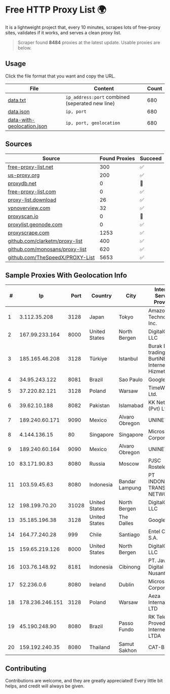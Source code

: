
# Free HTTP Proxy List 🌍

It is a lightweight project that, every 10 minutes, scrapes lots of free-proxy sites, validates if it works, and serves a clean proxy list.


> Scraper found **8484** proxies at the latest update. Usable proxies are below.

## Usage

Click the file format that you want and copy the URL.


|File|Content|Count|
|----|-------|-----|
|[data.txt](https://raw.githubusercontent.com/themiralay/Proxy-List-World/master/data.txt)|`ip_address:port` combined (seperated new line)|680|
|[data.json](https://raw.githubusercontent.com/themiralay/Proxy-List-World/master/data.json)|`ip, port`|680|
|[data-with-geolocation.json](https://raw.githubusercontent.com/themiralay/Proxy-List-World/master/data-with-geolocation.json)|`ip, port, geolocation`|680|

## Sources

|Source|Found Proxies|Succeed|
|------|-------------|-------|
|[free-proxy-list.net](https://free-proxy-list.net)|300|✅|
|[us-proxy.org](https://www.us-proxy.org)|200|✅|
|[proxydb.net](http://proxydb.net)|0|🚫|
|[free-proxy-list.com](https://free-proxy-list.com/?page=&port=&type%5B%5D=http&type%5B%5D=https&up_time=0&search=Search)|0|✅|
|[proxy-list.download](https://www.proxy-list.download/HTTP)|26|✅|
|[vpnoverview.com](https://vpnoverview.com/privacy/anonymous-browsing/free-proxy-servers)|32|✅|
|[proxyscan.io](https://www.proxyscan.io)|0|🚫|
|[proxylist.geonode.com](https://proxylist.geonode.com/api/proxy-list?limit=300&page=1&sort_by=lastChecked&sort_type=desc&protocols=http,https)|0|✅|
|[proxyscrape.com](https://api.proxyscrape.com/v2/?request=displayproxies&protocol=http&timeout=10000&country=all&ssl=all&anonymity=all)|1253|✅|
|[github.com/clarketm/proxy-list](https://raw.githubusercontent.com/clarketm/proxy-list/master/proxy-list-raw.txt)|400|✅|
|[github.com/monosans/proxy-list](https://raw.githubusercontent.com/monosans/proxy-list/main/proxies/http.txt)|620|✅|
|[github.com/TheSpeedX/PROXY-List](https://raw.githubusercontent.com/TheSpeedX/PROXY-List/master/http.txt)|5653|✅|


## Sample Proxies With Geolocation Info

|#|Ip|Port|Country|City|Internet Service Provider|
|-|--|----|-------|----|-------------------------|
|1|3.112.35.208|3128|Japan|Tokyo|Amazon Technologies Inc.|
|2|167.99.233.164|8000|United States|North Bergen|DigitalOcean, LLC|
|3|185.165.46.208|3128|Türkiye|Istanbul|Burak Buylu trading as BurtiNET Internet Hizmetleri|
|4|34.95.243.122|8081|Brazil|Sao Paulo|Google LLC|
|5|37.220.82.121|3128|Poland|Warsaw|TimeWeb Ltd.|
|6|39.62.10.188|8082|Pakistan|Islamabad|KK Networks (Pvt) Ltd.|
|7|189.240.60.171|9090|Mexico|Alvaro Obregon|UNINET|
|8|4.144.136.15|80|Singapore|Singapore|Microsoft Corporation|
|9|189.240.60.164|9090|Mexico|Alvaro Obregon|UNINET|
|10|83.171.90.83|8080|Russia|Moscow|PJSC Rostelecom|
|11|103.59.45.63|8080|Indonesia|Bandar Lampung|PT INDONESIA TRANS NETWORK|
|12|198.199.70.20|31028|United States|North Bergen|DigitalOcean, LLC|
|13|35.185.196.38|3128|United States|The Dalles|Google LLC|
|14|164.77.240.28|999|Chile|Santiago|Entel Chile S.A.|
|15|159.65.219.126|8000|United States|North Bergen|DigitalOcean, LLC|
|16|103.76.148.92|8181|Indonesia|Cibinong|PT. Java Digital Nusantara|
|17|52.236.0.6|8080|Ireland|Dublin|Microsoft Corporation|
|18|178.236.246.151|3128|Poland|Warsaw|Aeza International LTD|
|19|45.190.248.90|8080|Brazil|Passo Fundo|RK Telecom Provedor Internet LTDA|
|20|159.192.240.35|8080|Thailand|Samut Sakhon|CAT-BB|



## Contributing

Contributions are welcome, and they are greatly appreciated! Every
little bit helps, and credit will always be given.

